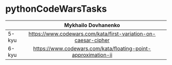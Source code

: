 # pythonCodeWarsTasks

|         |  Mykhailo Dovhanenko        |   |
| -------------- |:-------------:| -----:|
|   5-kyu | https://www.codewars.com/kata/first-variation-on-caesar-cipher |
|   6-kyu | https://www.codewars.com/kata/floating-point-approximation-ii |

